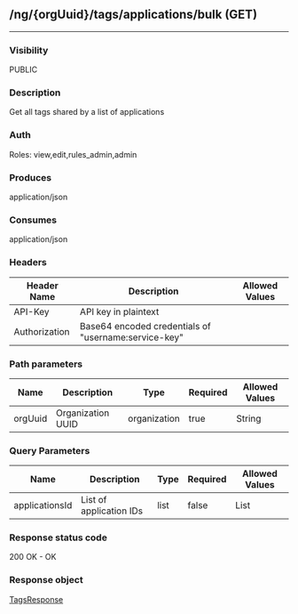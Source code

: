 ## /ng/{orgUuid}/tags/applications/bulk (GET)
---
### Visibility
PUBLIC
### Description
Get all tags shared by a list of applications
### Auth
Roles: view,edit,rules_admin,admin
### Produces
application/json
### Consumes
application/json
### Headers
| Header Name | Description | Allowed Values |
| ----------- | ----------- | ----------- |
| API-Key | API key in plaintext |  |
| Authorization | Base64 encoded credentials of &quot;username:service-key&quot; |  |
### Path parameters
| Name | Description | Type | Required | Allowed Values |
| ----------- | ----------- | ----------- | ----------- | ----------- |
| orgUuid | Organization UUID | organization | true | String |
### Query Parameters
| Name | Description | Type | Required | Allowed Values |
| ----------- | ----------- | ----------- | ----------- | ----------- |
| applicationsId | List of application IDs | list | false | List |
### Response status code
200 OK - OK
### Response object
[TagsResponse](<../../objects/TagsResponse.md>)
